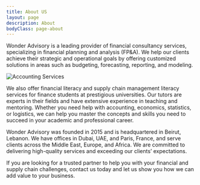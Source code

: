 ```yaml
---
title: About US
layout: page
description: About
bodyClass: page-about
---
```


Wonder Advisory is a leading provider of financial consultancy services, specializing in financial planning and analysis (FP&A). We help our clients achieve their strategic and operational goals by offering customized solutions in areas such as budgeting, forecasting, reporting, and modeling.

![Accounting Services](/images/thom-holmes-Lrfw0U_o9I0-unsplash.jpg)

We also offer financial literacy and supply chain management literacy services for finance students at prestigious universities. Our tutors are experts in their fields and have extensive experience in teaching and mentoring. Whether you need help with accounting, economics, statistics, or logistics, we can help you master the concepts and skills you need to succeed in your academic and professional career.

Wonder Advisory was founded in 2015 and is headquartered in Beirut, Lebanon. We have offices in Dubai, UAE, and Paris, France, and serve clients across the Middle East, Europe, and Africa. We are committed to delivering high-quality services and exceeding our clients’ expectations.

If you are looking for a trusted partner to help you with your financial and supply chain challenges, contact us today and let us show you how we can add value to your business.
